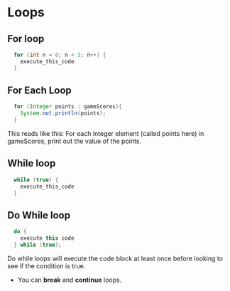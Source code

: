 # Loops 

## For loop

```java
  for (int n = 0; n < 3; n++) {
    execute_this_code
  }
```

## For Each Loop

```java
  for (Integer points : gameScores){
    System.out.println(points);
  }
```
This reads like this: For each integer element (called points here) in gameScores, print out the value of the points.

## While loop

```java
  while (true) {
    execute_this_code
  }
```

## Do While loop

```java
  do {
    execute this code
  } while (true);
```

Do while loops will execute the code block at least once before looking to see if the condition is true. 

* You can **break** and **continue** loops. 